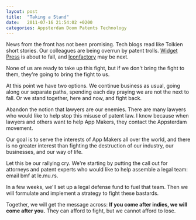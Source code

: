```yaml
---
layout: post
title:  "Taking a Stand"
date:   2011-07-16 21:54:02 +0200
categories: Appsterdam Doom Patents Technology
---
```



News from the front has not been promising. Tech blogs read like Tolkien short stories. Our colleagues are being overrun by patent trolls. <a href="http://widgetpress.com/defense">Widget Press</a> is about to fall, and <a href="http://news.cnet.com/8301-13578_3-20079959-38/kootol-targets-microsoft-apple-others-over-patent/">Iconfactory</a> may be next. 



None of us are ready to take up this fight, but if we don't bring the fight to them, they're going to bring the fight to us. 



At this point we have two options. We continue business as usual, going along our separate paths, spending each day praying we are not the next to fall. Or we stand together, here and now, and fight back. 



Abandon the notion that lawyers are our enemies. There are many lawyers who would like to help stop this misuse of patent law. I know because when lawyers and others want to help App Makers, they contact the Appsterdam movement. 



Our goal is to serve the interests of App Makers all over the world, and there is no greater interest than fighting the destruction of our industry, our businesses, and our way of life.



Let this be our rallying cry. We're starting by putting the call out for attorneys and patent experts who would like to help assemble a legal team: email bmf at le.mu.rs. 



In a few weeks, we'll set up a legal defense fund to fuel that team. Then we will formulate and implement a strategy to fight these bastards.



Together, we will get the message across: <strong>If you come after indies, we will come after you.</strong> They can afford to fight, but we cannot afford to lose.


